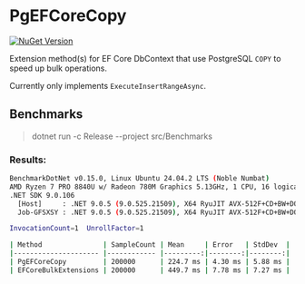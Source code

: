 # PgEFCoreCopy

[![NuGet Version](https://img.shields.io/nuget/v/PgEFCoreCopy)](https://www.nuget.org/packages/PgEFCoreCopy)

Extension method(s) for EF Core DbContext that use PostgreSQL `COPY` to speed up bulk operations.

Currently only implements `ExecuteInsertRangeAsync`.

## Benchmarks

> dotnet run -c Release --project src/Benchmarks

### Results:

```sh
BenchmarkDotNet v0.15.0, Linux Ubuntu 24.04.2 LTS (Noble Numbat)
AMD Ryzen 7 PRO 8840U w/ Radeon 780M Graphics 5.13GHz, 1 CPU, 16 logical and 8 physical cores
.NET SDK 9.0.106
  [Host]     : .NET 9.0.5 (9.0.525.21509), X64 RyuJIT AVX-512F+CD+BW+DQ+VL+VBMI
  Job-GFSXSY : .NET 9.0.5 (9.0.525.21509), X64 RyuJIT AVX-512F+CD+BW+DQ+VL+VBMI

InvocationCount=1  UnrollFactor=1  

| Method               | SampleCount | Mean     | Error   | StdDev  |
|--------------------- |------------ |---------:|--------:|--------:|
| PgEFCoreCopy         | 200000      | 224.7 ms | 4.30 ms | 5.88 ms |
| EFCoreBulkExtensions | 200000      | 449.7 ms | 7.78 ms | 7.27 ms |
```
